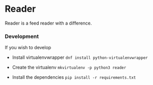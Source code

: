 # Reader

Reader is a feed reader with a difference.

### Development

If you wish to develop

- Install virtualenvwrapper
``dnf install python-virtualenvwrapper``

- Create the virtualenv
``mkvirtualenv -p python3 reader``

- Install the dependencies
``pip install -r requirements.txt``

